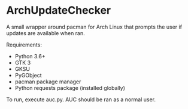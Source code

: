 # ArchUpdateChecker
A small wrapper around pacman for Arch Linux that prompts the user if updates are available when ran.

Requirements:
* Python 3.6+
* GTK 3
* GKSU
* PyGObject
* pacman package manager
* Python requests package (installed globally)

To run, execute auc.py. AUC should be ran as a normal user.
